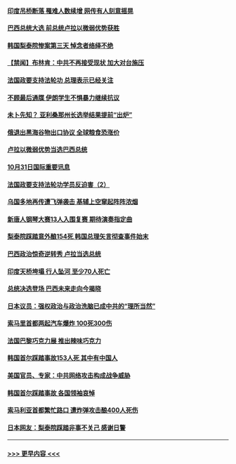 #### [印度吊桥断落 罹难人数续增 网传有人刻意摇晃](../pages/prog202/a103564171.md?t=11010250) 
#### [巴西总统大选 前总统卢拉以微弱优势获胜](../pages/prog202/a103564181.md?t=11010250) 
#### [韩国梨泰院惨案第三天 悼念者络绎不绝](../pages/prog202/a103564173.md?t=11010250) 
#### [【禁闻】布林肯：中共不再接受现状 加大对台施压](../pages/prog202/a103564117.md?t=11010250) 
#### [法国政要支持法轮功 总理表示已经关注](../pages/prog202/a103563960.md?t=11010250) 
#### [不顾最后通牒 伊朗学生不惧暴力继续抗议](../pages/prog202/a103563993.md?t=11010250) 
#### [未卜先知？ 亚利桑那州长选举结果提前“出炉”](../pages/prog202/a103563988.md?t=11010250) 
#### [俄退出黑海谷物出口协议 全球粮食恐涨价](../pages/prog202/a103563980.md?t=11010250) 
#### [卢拉以微弱优势当选巴西总统](../pages/prog202/a103563931.md?t=11010250) 
#### [10月31日国际重要讯息](../pages/prog202/a103563922.md?t=11010250) 
#### [法国政要支持法轮功学员反迫害（2）](../pages/prog202/a103563889.md?t=11010250) 
#### [乌国多地再传遭飞弹袭击 基辅上空窜起阵阵浓烟](../pages/prog202/a103563832.md?t=11010250) 
#### [新唐人钢琴大赛13人入围复赛 期待演奏指定曲](../pages/prog202/a103563798.md?t=11010250) 
#### [梨泰院踩踏意外酿154死 韩国总理矢言彻查事件始末](../pages/prog202/a103563759.md?t=11010250) 
#### [巴西政治惊奇逆转秀 卢拉当选总统](../pages/prog202/a103563697.md?t=11010250) 
#### [印度天桥垮塌 行人坠河 至少70人死亡](../pages/prog202/a103563628.md?t=11010250) 
#### [总统决选登场 巴西未来走向今揭晓](../pages/prog202/a103563630.md?t=11010250) 
#### [日本议员：强权政治与政治洗脑已成中共的“理所当然”](../pages/prog202/a103563561.md?t=11010250) 
#### [索马里首都两起汽车爆炸 100死300伤](../pages/prog202/a103563559.md?t=11010250) 
#### [法国巴黎巧克力展 推出辣味巧克力](../pages/prog202/a103563568.md?t=11010250) 
#### [韩国首尔踩踏事故153人死 其中有中国人](../pages/prog202/a103563564.md?t=11010250) 
#### [美国官员、专家：中共网络攻击构成战争威胁](../pages/prog202/a103563557.md?t=11010250) 
#### [韩国首尔踩踏事故 各国领袖哀悼](../pages/prog202/a103563572.md?t=11010250) 
#### [索马利亚首都繁忙路口 遭炸弹攻击酿400人死伤](../pages/prog202/a103563456.md?t=11010250) 
#### [日本网友：梨泰院踩踏非事不关己 感谢日警](../pages/prog202/a103563451.md?t=11010250) 

----
#### [ >>> 更早内容 <<< ](../indexes/prog202-earlier.md)
